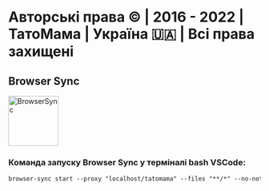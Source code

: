 # Авторські права © | 2016 - 2022 | ТатоМама | Україна 🇺🇦 | Всі права захищені

## Browser Sync

<img src="https://avatars.githubusercontent.com/u/10654171?s=200&amp;v=4" width="100" height="100" alt="BrowserSync">

### Команда запуску Browser Sync у терміналі bash VSCode:
```html
browser-sync start --proxy "localhost/tatomama" --files "**/*" --no-notify
```
